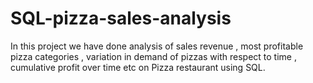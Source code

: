 # SQL-pizza-sales-analysis

In this project we have done analysis of sales revenue , most profitable pizza categories , variation in demand of pizzas with respect to time , cumulative profit over time etc on Pizza restaurant using SQL.
